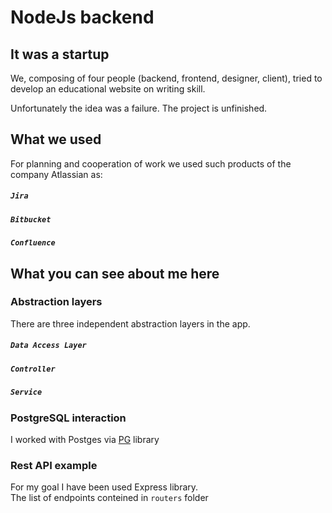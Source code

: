 # NodeJs backend 

## It was a startup

We, composing of four people (backend, frontend, designer, client), tried to develop an educational website on writing skill.

Unfortunately the idea was a failure. The project is unfinished.

## What we used

For planning and cooperation of work we used such products of the company Atlassian as:

##### `Jira`

##### `Bitbucket`

##### `Confluence`

## What you can see about me here

### Abstraction layers

There are three independent abstraction layers in the app.

##### `Data Access Layer`

##### `Controller`

##### `Service`

### PostgreSQL interaction

I worked with Postges via [PG](https://www.npmjs.com/package/pg "PG") library 

### Rest API example

For my goal I have been used Express library.\
The list of endpoints conteined in `routers` folder
